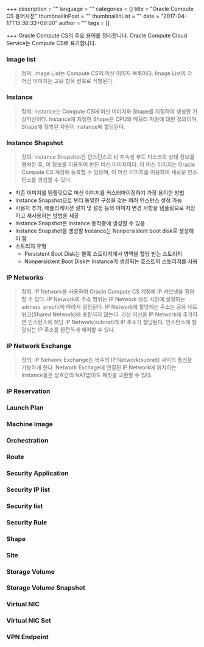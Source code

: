 +++
description = ""
language = ""
categories = []
title = "Oracle Compute CS 용어사전"
thumbnailInPost = ""
thumbnailInList = ""
date = "2017-04-17T15:36:33+09:00"
author = ""
tags = []

+++
Oracle Compute CS의 주요 용어를 정리합니다. Oracle Compute Cloud Service는 Compute CS로 표기합니다.

### Image list
> 정의:
> Image List는 Compute CS의 머신 이미지 목록이다.
> Image List의 각 머신 이미지는 고유 항목 번호로 식별된다.

### Instance
> 정의:
> Instance는 Compute CS에 머신 이미지와 Shape를 지정하여 생성한 가상머신이다.
> Instance에 지정한 Shape은 CPU와 메모리 자원에 대한 정의이며, Shape에 정의된 자원이 Instance에 할당된다.

### Instance Shapshot
> 정의:
> Instance Snapshot은 인스턴스의 비 지속성 부트 디스크의 상태 정보를 챕처한 후, 이 정보를 이용하여 만든 머신 이미지이다.
> 이 머신 이미지는 Oracle Compute CS 계정에 등록할 수 있으며, 이 머신 이미지를 이용하여 새로운 인스턴스를 생성할 수 있다.

- 지존 이미지를 템플릿으로 머신 이미지를 커스터마이징하기 가장 용이한 방법
- Instance Snapshot으로 부터 동일한 구성을 갖는 여러 인스턴스 생성 가능
- 사용자 추가, 애플리케이션 설치 및 설정 등의 이미지 변경 사항을 템플릿으로 저장하고 재사용하는 방법을 제공
- Instance Snapshot은 Instance 동작중에 생성할 수 있음
- Instance Snapshot을 생성할 Instance는 Nonpersistent boot disk로 생성해야 함
- 스토리지 유형
  - Persistent Boot Disk는 블록 스토리지에서 영역을 할당 받는 스토리지
  - Nonpersistent Boot Disk는 Instance가 생성되는 호스트의 스토리지를 사용

### IP Networks
> 정의:
> IP Network을 사용하여 Oracle Compute CS 계정에 IP 서브넷을 정의할 수 있다.
> IP Network의 주소 범위는 IP Network 생성 시점에 설정하는 ```address preifx```에 따라서 결정된다.
> IP Network에 할당되는 주소는 공유 네트워크(Shared Network)에 포함되지 않는다. 가상 머신을 IP Network에 추가하면
> 인스턴스에 해당 IP Network(subnet)의 IP 주소가 할당된다.
> 인스턴스에 할당되는 IP 주소를 완전하게 제어할 수 있다.

### IP Network Exchange
> 정의: IP Network Exchange는 복수의 IP Network(subnet) 사이의 통신을 가능하게 한다.
> Network Exchage에 연결된 IP Network에 위치하는 Instance들은 상호간의 NAT없이도 패킷을 교환할 수 있다.

### IP Reservation
### Launch Plan
### Machine Image
### Orchestration
### Route
### Security Application
### Security IP list
### Security list
### Security Rule
### Shape
### Site
### Storage Volume
### Storage Volume Snapshot
### Virtual NIC
### VIrtual NIC Set
### VPN Endpoint

